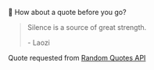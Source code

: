 📣 How about a quote before you go?

> Silence is a source of great strength.
>
> <p>- Laozi</p>

Quote requested from [Random Quotes API](https://github.com/lukePeavey/quotable)
